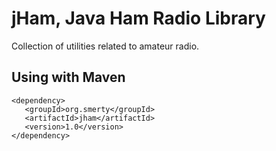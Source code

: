 # jHam, Java Ham Radio Library
Collection of utilities related to amateur radio.

## Using with Maven
    <dependency>
       <groupId>org.smerty</groupId>
       <artifactId>jham</artifactId>
       <version>1.0</version>
    </dependency>